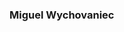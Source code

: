 ### Miguel Wychovaniec

<!--
**miguelwy/miguelwy** is a ✨ _special_ ✨ repository because its `README.md` (this file) appears on your GitHub profile.

- 🔭 Fullstack Software Engineer
- 🌱 Currently learning Data Science and Machine Learning!
- 👯 I’m looking to collaborate on Data Science projects!
- 📫 How to reach me: wychovaniec.miguel@gmail.com | +55 11 996993103

